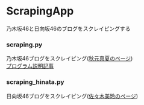 # ScrapingApp

乃木坂46と日向坂46のブログをスクレイピングする

### scraping.py

乃木坂46ブログをスクレイピング([秋元真夏のページ](http://blog.nogizaka46.com/manatsu.akimoto/))  
[プログラム説明記事](https://qiita.com/xxPowderxx/items/e9726b8b8a114655d796)

### scraping_hinata.py

日向坂46ブログをスクレイピング([佐々木美玲のページ](https://www.hinatazaka46.com/s/official/diary/member/list?ima=0000&ct=8))
